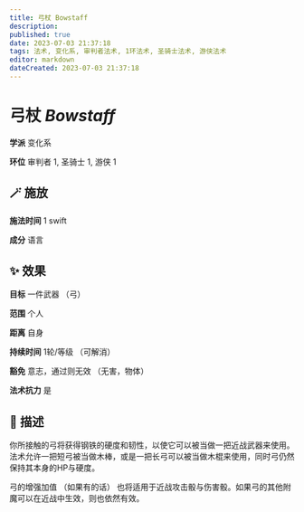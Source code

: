 ```yaml
---
title: 弓杖 Bowstaff
description: 
published: true
date: 2023-07-03 21:37:18
tags: 法术, 变化系, 审判者法术, 1环法术, 圣骑士法术, 游侠法术
editor: markdown
dateCreated: 2023-07-03 21:37:18
---
```


# **弓杖** *Bowstaff*

**学派** 变化系 

**环位** 审判者 1, 圣骑士 1, 游侠 1

## 🪄 施放

**施法时间** 1 swift

**成分** 语言

## ✨ 效果 

**目标** 一件武器 （弓） 

**范围** 个人

**距离** 自身  

**持续时间** 1轮/等级 （可解消） 

**豁免** 意志，通过则无效 （无害，物体）

**法术抗力** 是

## 📖 描述

你所接触的弓将获得钢铁的硬度和韧性，以使它可以被当做一把近战武器来使用。法术允许一把短弓被当做木棒，或是一把长弓可以被当做木棍来使用，同时弓仍然保持其本身的HP与硬度。

弓的增强加值 （如果有的话） 也将适用于近战攻击骰与伤害骰。如果弓的其他附魔可以在近战中生效，则也依然有效。
    